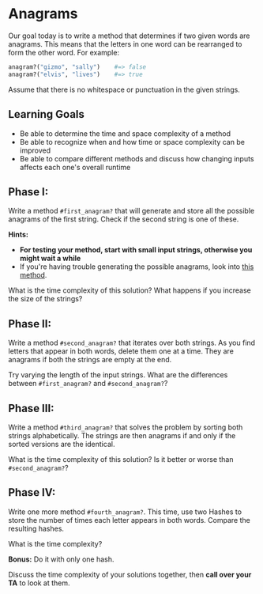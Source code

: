 # Anagrams

Our goal today is to write a method that determines if two given words are anagrams. This means that the letters in one word can be rearranged to form the other word. For example:

```ruby
anagram?("gizmo", "sally")    #=> false
anagram?("elvis", "lives")    #=> true
```

Assume that there is no whitespace or punctuation in the given strings.

## Learning Goals

* Be able to determine the time and space complexity of a method
* Be able to recognize when and how time or space complexity can be improved
* Be able to compare different methods and discuss how changing inputs affects
each one's overall runtime

## Phase I:
Write a method `#first_anagram?` that will generate and store all the possible anagrams of the first string. Check if the second string is one of these.

**Hints:**
* **For testing your method, start with small input strings, otherwise you might wait a while**
* If you're having trouble generating the possible anagrams, look into [this method][array-permutation-docs].

What is the time complexity of this solution? What happens if you increase the size of the strings?

## Phase II:
Write a method `#second_anagram?` that iterates over both strings. As you find letters that appear in both words, delete them one at a time. They are anagrams if both the strings are empty at the end.

Try varying the length of the input strings. What are the differences between `#first_anagram?` and `#second_anagram?`?

## Phase III:
Write a method `#third_anagram?` that solves the problem by sorting both strings alphabetically. The strings are then anagrams if and only if the sorted versions are the identical.

What is the time complexity of this solution? Is it better or worse than `#second_anagram?`?

## Phase IV:
Write one more method `#fourth_anagram?`. This time, use two Hashes to store the number of times each letter appears in both words. Compare the resulting hashes.

What is the time complexity?

**Bonus:** Do it with only one hash.

Discuss the time complexity of your solutions together, then **call over your TA**
to look at them.

[array-permutation-docs]: http://ruby-doc.org/core-2.2.3/Array.html#method-i-permutation
